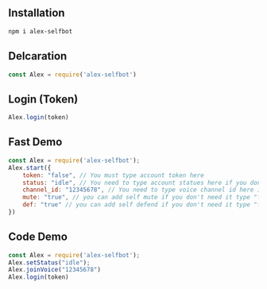## Installation
```txt
npm i alex-selfbot
```

## Delcaration
```js
const Alex = require('alex-selfbot')
```

## Login (Token)
```js
Alex.login(token)
```

## Fast Demo
```js
const Alex = require('alex-selfbot');
Alex.start({
    token: "false", // You must type account token here
    status: "idle", // You need to type account statues here if you don't need it type "false"
    channel_id: "12345678", // You need to type voice channel id here if you don't need it type "false"
    mute: "true", // you can add self mute if you don't need it type "false"
    def: "true" // you can add self defend if you don't need it type "false"
})
```

## Code Demo
```js
const Alex = require('alex-selfbot');
Alex.setStatus("idle");
Alex.joinVoice("12345678")
Alex.login(token)
```
